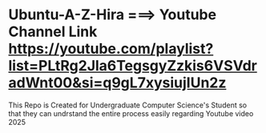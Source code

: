 # Ubuntu-A-Z-Hira ===> Youtube Channel Link https://youtube.com/playlist?list=PLtRg2Jla6TegsgyZzkis6VSVdradWnt00&si=q9gL7xysiujIUn2z
This Repo is Created for Undergraduate Computer Science's Student so that they can undrstand the entire process easily regarding Youtube video 2025
